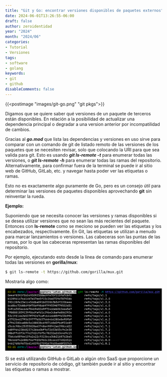 ```yaml
---
title: "Git y Go: encontrar versiones disponibles de paquetes externos"
date: 2024-06-01T13:26:55-06:00
draft: false
author: zeroidentidad
year: "2024"
month: "2024/06"
categories:
- Tutorial
- Versiones
tags:
- software
- golang
keywords:
- git
- github
disableComments: false
---
```


{{<postimage "images/git-go.png" "git pkgs">}}

Digamos que se quiere saber qué versiones de un paquete de terceros están disponibles. En relación a la posibilidad de actualizar una dependencia principal o degradar a una version anterior por incompatilidad de cambios. 

<!--more-->

Gracias al ***go.mod*** que lista las dependencias y versiones en uso sirve para comparar con un comando de git de listado remoto de las versiones de los paquetes que se necesiten revisar, solo que colocando la URI para que sea valida para git. Esto es usando ***git ls-remote -t*** para enumerar todas las versiones, o ***git ls-remote -h*** para enumerar todas las ramas del repositorio. Alternativamente, para confirmar fuera de la terminal se puede ir al sitio web de GitHub, GitLab, etc. y navegar hasta poder ver las etiquetas o ramas.

Esto no es exactamente algo puramente de Go, pero es un consejo útil para determinar las versiones de paquetes disponibles aprovechando **git** sin reinventar la rueda.

**Ejemplo:**

Suponiendo que se necesita conocer las versiones y ramas disponibles si se desea utilizar versiones que no sean las más recientes del paquete. Entonces con **ls-remote** como se meciono se pueden ver las etiquetas y los encabezados, respectivamente. En Git, las etiquetas se utilizan a menudo para marcar lanzamientos o versiones. Las cabeceras son las puntas de las ramas, por lo que las cabeceras representan las ramas disponibles del repositorio.

Por ejemplo, ejecutando esto desde la línea de comando para enumerar todas las versiones en **gorilla/mux**:

```sh
$ git ls-remote -t https://github.com/gorilla/mux.git
```

Mostraria algo como:

![redis](./images/screenshot.png)

Si se está utilizando GitHub o GitLab o algún otro SaaS que proporcione un servicio de repositorio de código, git también puede ir al sitio y encontrar las etiquetas o ramas a mostrar.
